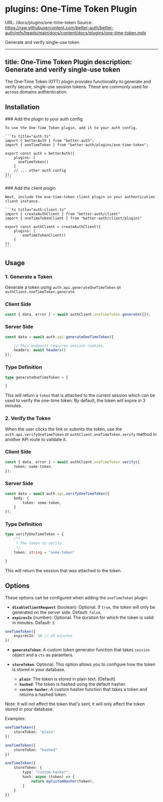 # plugins: One-Time Token Plugin
URL: /docs/plugins/one-time-token
Source: https://raw.githubusercontent.com/better-auth/better-auth/refs/heads/main/docs/content/docs/plugins/one-time-token.mdx

Generate and verify single-use token
        
***

title: One-Time Token Plugin
description: Generate and verify single-use token
-------------------------------------------------

The One-Time Token (OTT) plugin provides functionality to generate and verify secure, single-use session tokens. These are commonly used for across domains authentication.

## Installation

<Steps>
  <Step>
    ### Add the plugin to your auth config

    To use the One-Time Token plugin, add it to your auth config.

    ```ts title="auth.ts"
    import { betterAuth } from "better-auth";
    import { oneTimeToken } from "better-auth/plugins/one-time-token";

    export const auth = betterAuth({
        plugins: [
          oneTimeToken()
        ]
        // ... other auth config
    });
    ```
  </Step>

  <Step>
    ### Add the client plugin

    Next, include the one-time-token client plugin in your authentication client instance.

    ```ts title="auth-client.ts"
    import { createAuthClient } from "better-auth/client"
    import { oneTimeTokenClient } from "better-auth/client/plugins"

    export const authClient = createAuthClient({
        plugins: [
            oneTimeTokenClient()
        ]
    })
    ```
  </Step>
</Steps>

## Usage

### 1. Generate a Token

Generate a token using `auth.api.generateOneTimeToken` or `authClient.oneTimeToken.generate`

### Client Side

```ts
const { data, error } = await authClient.oneTimeToken.generate({});
```

### Server Side

```ts
const data = await auth.api.generateOneTimeToken({

    // This endpoint requires session cookies.
    headers: await headers()
});
```

### Type Definition

```ts
type generateOneTimeToken = {

}
```

This will return a `token` that is attached to the current session which can be used to verify the one-time token. By default, the token will expire in 3 minutes.

### 2. Verify the Token

When the user clicks the link or submits the token, use the `auth.api.verifyOneTimeToken` or `authClient.oneTimeToken.verify` method in another API route to validate it.

### Client Side

```ts
const { data, error } = await authClient.oneTimeToken.verify({
    token: some-token,
});
```

### Server Side

```ts
const data = await auth.api.verifyOneTimeToken({
    body: {
        token: some-token,
    }
});
```

### Type Definition

```ts
type verifyOneTimeToken = {
    /**
     * The token to verify. 
     */
    token: string = "some-token"

}
```

This will return the session that was attached to the token.

## Options

These options can be configured when adding the `oneTimeToken` plugin:

* **`disableClientRequest`** (boolean): Optional. If `true`, the token will only be generated on the server side. Default: `false`.
* **`expiresIn`** (number): Optional. The duration for which the token is valid in minutes. Default: `3`.

```ts
oneTimeToken({
    expiresIn: 10 // 10 minutes
})
```

* **`generateToken`**: A custom token generator function that takes `session` object and a `ctx` as paramters.

* **`storeToken`**: Optional. This option allows you to configure how the token is stored in your database.

  * **`plain`**: The token is stored in plain text. (Default)
  * **`hashed`**: The token is hashed using the default hasher.
  * **`custom-hasher`**: A custom hasher function that takes a token and returns a hashed token.

<Callout type="info">
  Note: It will not affect the token that's sent, it will only affect the token stored in your database.
</Callout>

Examples:

```ts title="No hashing (default)"
oneTimeToken({
    storeToken: "plain"
})
```

```ts title="built-in hasher"
oneTimeToken({
    storeToken: "hashed"
})
```

```ts title="custom hasher"
oneTimeToken({
    storeToken: {
        type: "custom-hasher",
        hash: async (token) => {
            return myCustomHasher(token);
        }
    }
})
```

